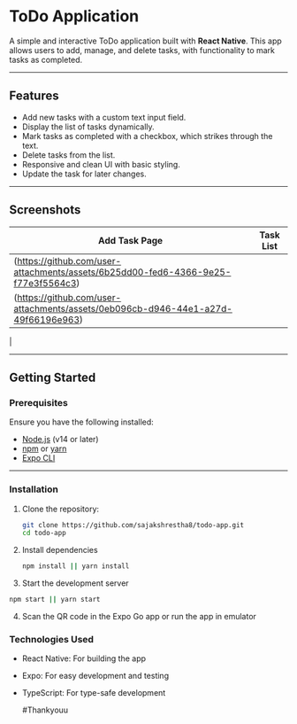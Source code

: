 # ToDo Application

A simple and interactive ToDo application built with **React Native**. This app allows users to add, manage, and delete tasks, with functionality to mark tasks as completed.

---

## Features

- Add new tasks with a custom text input field.
- Display the list of tasks dynamically.
- Mark tasks as completed with a checkbox, which strikes through the text.
- Delete tasks from the list.
- Responsive and clean UI with basic styling.
- Update the task for later changes.

---

## Screenshots

| Add Task Page | Task List |
|---------------|-----------|
| (https://github.com/user-attachments/assets/6b25dd00-fed6-4366-9e25-f77e3f5564c3)
| (https://github.com/user-attachments/assets/0eb096cb-d946-44e1-a27d-49f66196e963)
|

---

## Getting Started

### Prerequisites

Ensure you have the following installed:

- [Node.js](https://nodejs.org/) (v14 or later)
- [npm](https://www.npmjs.com/) or [yarn](https://yarnpkg.com/)
- [Expo CLI](https://docs.expo.dev/get-started/installation/)

---

### Installation

1. Clone the repository:

   ```bash
   git clone https://github.com/sajakshrestha8/todo-app.git
   cd todo-app

2. Install dependencies

   ```bash
   npm install || yarn install

3. Start the development server

  ```bash
  npm start || yarn start

```
4. Scan the QR code in the Expo Go app or run the app in emulator

### Technologies Used
- React Native: For building the app
- Expo: For easy development and testing
- TypeScript: For type-safe development

  #Thankyouu

